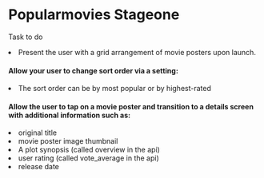 # Popularmovies Stageone
<P>Task to do</P>
<li>Present the user with a grid arrangement of movie posters upon launch.</li>
<h4>Allow your user to change sort order via a setting:</h4>
<li>The sort order can be by most popular or by highest-rated</li>
<h4>Allow the user to tap on a movie poster and transition to a details screen with additional information such as:</h4>
<li>original title</li>
<li>movie poster image thumbnail</li>
<li>A plot synopsis (called overview in the api)</li>
<li>user rating (called vote_average in the api)</li>
<li>release date</li>
